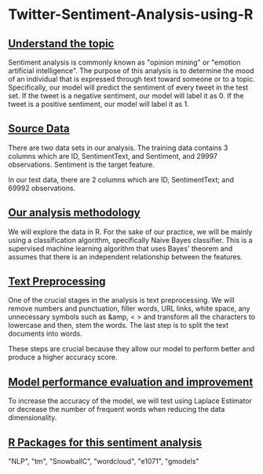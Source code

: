 # Twitter-Sentiment-Analysis-using-R

## [Understand the topic](#Understand-the-topic) <br/>
Sentiment analysis is commonly known as "opinion mining" or "emotion artificial intelligence". The purpose of this analysis is to determine the mood of an individual that is expressed through text toward someone or to a topic. Specifically, our model will predict the sentiment of every tweet in the test set. If the tweet is a negative sentiment, our model will label it as 0. If the tweet is a positive sentiment, our model will label it as 1.

## [Source Data](#Source-Data)<br/>
There are two data sets in our analysis. The training data contains 3 columns which are ID, SentimentText, and Sentiment, and 29997 observations. Sentiment is the target feature.

In our test data, there are 2 columns which are ID, SentimentText; and 69992 observations.

## [Our analysis methodology](#Our-analysis-methodology) <br/>
We will explore the data in R. For the sake of our practice, we will be mainly using a classification algorithm, specifically Naive Bayes classifier. This is a supervised machine learning algorithm that uses Bayes' theorem and assumes that there is an independent relationship between the features.

## [Text Preprocessing](#Text-Preprocessing) <br/>
One of the crucial stages in the analysis is text preprocessing. We will remove numbers and punctuation, filler words, URL links, white space, any unnecessary symbols such as &amp, < > and transform all the characters to lowercase and then, stem the words. The last step is to split the text documents into words.

These steps are crucial because they allow our model to perform better and produce a higher accuracy score.

## [Model performance evaluation and improvement](#Model-performance-evaluation-and-improvement) <br/>
To increase the accuracy of the model, we will test using Laplace Estimator or decrease the number of frequent words when reducing the data dimensionality.

## [R Packages for this sentiment analysis](#R-Packages-for-this-sentiment-analysis) <br/>
"NLP", "tm", "SnowballC", "wordcloud", "e1071", "gmodels"

